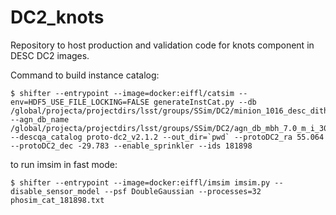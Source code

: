 # DC2_knots

Repository to host production and validation code for knots component in DESC DC2
images.


Command to build instance catalog:
```
$ shifter --entrypoint --image=docker:eiffl/catsim --env=HDF5_USE_FILE_LOCKING=FALSE generateInstCat.py --db /global/projecta/projectdirs/lsst/groups/SSim/DC2/minion_1016_desc_dithered_v4.db --agn_db_name /global/projecta/projectdirs/lsst/groups/SSim/DC2/agn_db_mbh_7.0_m_i_30.0_gcr_protodc2_v3.db --descqa_catalog proto-dc2_v2.1.2 --out_dir=`pwd` --protoDC2_ra 55.064 --protoDC2_dec -29.783 --enable_sprinkler --ids 181898
```

to run imsim in fast mode:
```
$ shifter --entrypoint --image=docker:eiffl/imsim imsim.py --disable_sensor_model --psf DoubleGaussian --processes=32 phosim_cat_181898.txt
```
